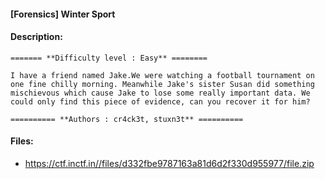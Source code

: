#### [Forensics] Winter Sport  

#### Description:   

```
======= **Difficulty level : Easy** ========

I have a friend named Jake.We were watching a football tournament on one fine chilly morning. Meanwhile Jake's sister Susan did something mischievous which cause Jake to lose some really important data. We could only find this piece of evidence, can you recover it for him?

========== **Authors : cr4ck3t, stuxn3t** ==========

```

#### Files:   

* https://ctf.inctf.in//files/d332fbe9787163a81d6d2f330d955977/file.zip  
